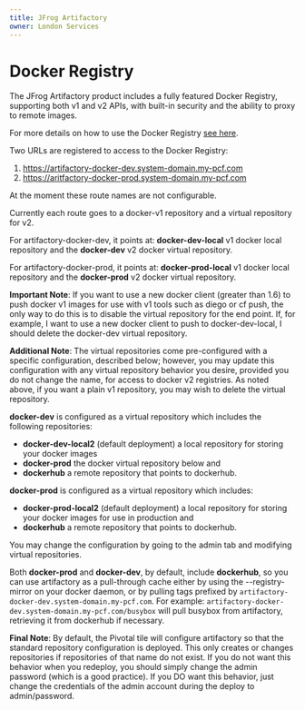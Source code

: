 ```yaml
---
title: JFrog Artifactory
owner: London Services
---
```


# Docker Registry

The JFrog Artifactory product includes a fully featured Docker Registry, supporting both v1 and v2 APIs, with built-in security and the ability to proxy to remote images.

For more details on how to use the Docker Registry [see here](https://www.jfrog.com/confluence/display/RTF/Docker+Repositories).

Two URLs are registered to access to the Docker Registry:

1. https://artifactory-docker-dev.system-domain.my-pcf.com
1. https://aritfactory-docker-prod.system-domain.my-pcf.com

At the moment these route names are not configurable.

Currently each route goes to a docker-v1 repository and a virtual repository for v2.

For artifactory-docker-dev, it points at: <strong>docker-dev-local</strong> v1 docker local repository and the <strong>docker-dev</strong> v2 docker virtual repository.

For artifactory-docker-prod, it points at: <strong>docker-prod-local</strong> v1 docker local repository and the <strong>docker-prod</strong> v2 docker virtual repository.

<p class='note'><strong>Important Note</strong>: If you want to use a new docker client (greater than 1.6) to push docker v1 images for use with v1 tools such as diego or cf push, the only way to do this is to disable the virtual repository for the end point. If, for example, I want to use a new docker client to push to docker-dev-local, I should delete the docker-dev virtual repository.</p>

<p class='note'><strong>Additional Note</strong>: The virtual repositories come pre-configured with a specific configuration, described below; however, you may update this configuration with any virtual repository behavior you desire, provided you do not change the name, for access to docker v2 registries. As noted above, if you want a plain v1 repository, you may wish to delete the virtual repository.</p>

<strong>docker-dev</strong> is configured as a virtual repository which includes the following repositories:

* <strong>docker-dev-local2</strong> (default deployment) a local repository for storing your docker images
* <strong>docker-prod</strong> the docker virtual repository below and
* <strong>dockerhub</strong> a remote repository that points to dockerhub.

<strong>docker-prod</strong> is configured as a virtual repository which includes:

* <strong>docker-prod-local2</strong> (default deployment) a local repository for storing your docker images for use in production and
* <strong>dockerhub</strong> a remote repository that points to dockerhub.

You may change the configuration by going to the admin tab and modifying virtual repositories.

Both <strong>docker-prod</strong> and <strong>docker-dev</strong>, by default, include <strong>dockerhub</strong>, so you can use artifactory as a pull-through cache either by using the --registry-mirror on your docker daemon, or by pulling tags prefixed by `artifactory-docker-dev.system-domain.my-pcf.com`. For example: `artifactory-docker-dev.system-domain.my-pcf.com/busybox` will pull busybox from artifactory, retrieving it from dockerhub if necessary.

<p class='note'><strong>Final Note</strong>: By default, the Pivotal tile will configure artifactory so that the standard repository configuration is deployed. This only creates or changes repositories if repositories of that name do not exist. If you do not want this behavior when you redeploy, you should simply change the admin password (which is a good practice). If you DO want this behavior, just change the credentials of the admin account during the deploy to admin/password.</p>
